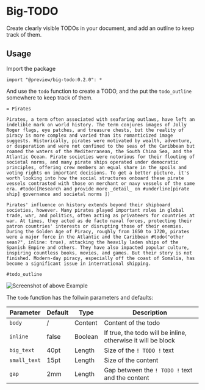 # Big-TODO

Create clearly visible TODOs in your document, and add an outline to keep track of them.

## Usage

Import the package

```typst
import "@preview/big-todo:0.2.0": *
```

And use the `todo` function to create a TODO, and the put the `todo_outline` somewhere to keep track of them.

```typst
= Pirates

Pirates, a term often associated with seafaring outlaws, have left an indelible mark on world history. The term conjures images of Jolly Roger flags, eye patches, and treasure chests, but the reality of piracy is more complex and varied than its romanticized image suggests. Historically, pirates were motivated by wealth, adventure, or desperation and were not confined to the seas of the Caribbean but roamed the waters of the Mediterranean, the South China Sea, and the Atlantic Ocean. Pirate societies were notorious for their flouting of societal norms, and many pirate ships operated under democratic principles, offering crew members an equal share in the spoils and voting rights on important decisions. To get a better picture, it's worth looking into how the social structures onboard these pirate vessels contrasted with those on merchant or navy vessels of the same era. #todo([Research and provide more _detail_ on #underline[pirate ship] governance and societal norms ])

Pirates' influence on history extends beyond their shipboard societies, however. Many pirates played important roles in global trade, war, and politics, often acting as privateers for countries at war. At times, they acted as de facto naval forces, protecting their patron countries' interests or disrupting those of their enemies. During the Golden Age of Piracy, roughly from 1650 to 1720, pirates were a major force in the Atlantic and the Caribbean #todo("other seas?", inline: true), attacking the heavily laden ships of the Spanish Empire and others. They have also impacted popular culture, inspiring countless books, movies, and games. But their story is not finished. Modern-day piracy, especially off the coast of Somalia, has become a significant issue in international shipping.

#todo_outline
```

![Screenshot of above Example](https://user-images.githubusercontent.com/64754924/250580952-e427a139-1c6e-4eb6-9eee-c07d98875c88.png "Screenshot of above Example")

The `todo` function has the follwin parameters and defaults:

| Parameter    | Default | Type    | Description                                                  |
| ------------ | ------- | ------- | ------------------------------------------------------------ |
| `body`       | /       | Content | Content of the todo                                          |
| `inline`     | false   | Boolean | If true, the todo will be inline, otherwise it will be block |
| `big_text`   | 40pt    | Length  | Size of the `! TODO !` text                                  |
| `small_text` | 15pt    | Length  | Size of the content                                          |
| `gap`        | 2mm     | Length  | Gap between the `! TODO !` text and the content              |
